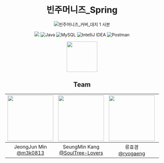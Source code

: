  <div align="center">
   
# 빈주머니즈_Spring
![빈주머니즈_커버_대지 1 사본](https://github.com/user-attachments/assets/744ef4c6-87cd-4db9-9c0b-f848231a203c)


<img src="https://img.shields.io/badge/Spring-6DB33F?style=for-the-badge&logo=Spring&logoColor=white"> ![Java](https://img.shields.io/badge/java-%23ED8B00.svg?style=for-the-badge&logo=openjdk&logoColor=white) ![MySQL](https://img.shields.io/badge/mysql-4479A1.svg?style=for-the-badge&logo=mysql&logoColor=white) ![IntelliJ IDEA](https://img.shields.io/badge/IntelliJIDEA-000000.svg?style=for-the-badge&logo=intellij-idea&logoColor=white) ![Postman](https://img.shields.io/badge/Postman-FF6C37?style=for-the-badge&logo=postman&logoColor=white)

<img src="https://github.com/user-attachments/assets/98dd17ec-9019-48f0-b5cb-00a9d0af8e9c" width="100" height="100"/>

## Team
|<img src="https://avatars.githubusercontent.com/u/41982054?v=4" width="150" height="150"/>|<img src="https://avatars.githubusercontent.com/u/54972879?v=4" width="150" height="150"/>|<img src="https://avatars.githubusercontent.com/u/96693842?v=4" width="150" height="150"/>|<img src="https://avatars.githubusercontent.com/u/106878778?v=4" width="150" height="150"/>|<img src="https://avatars.githubusercontent.com/u/107318116?v=4" width="150" height="150"/>|<img src="https://avatars.githubusercontent.com/u/162525176?v=4" width="150" height="150"/>|
|:-:|:-:|:-:|:-:|:-:|:-:|
|JeongJun Min<br/>[@m3k0813](https://github.com/m3k0813)|SeungMin Kang<br/>[@SoulTree-Lovers](https://github.com/SoulTree-Lovers)|류효경<br/>[@ryogaeng](https://github.com/ryogaeng)|강재혁<br/>[@ggamD00](https://github.com/ggamD00)|[@JunRain2](https://github.com/JunRain2)|이창준<br/>[@wnd01jun](https://github.com/wnd01jun)|
